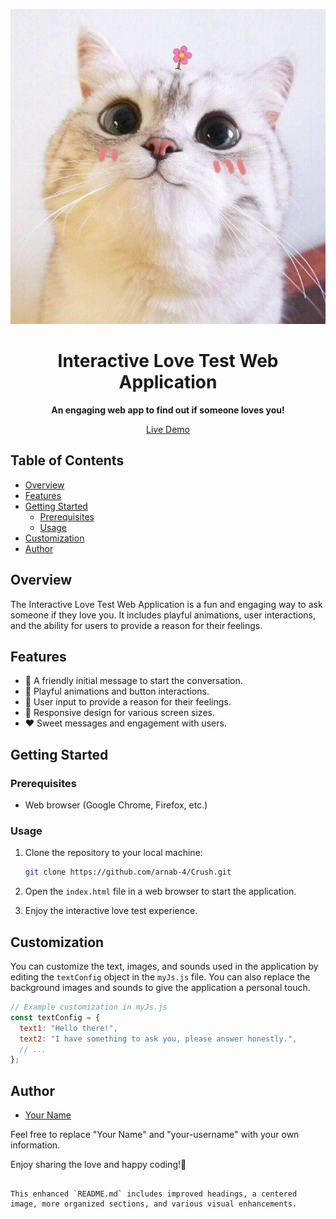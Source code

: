 <p align="center">
  <img src="img/cuteCat.jpg" alt="Love Test">
</p>

<h1 align="center">Interactive Love Test Web Application</h1>

<p align="center">
  <strong>An engaging web app to find out if someone loves you!</strong>
</p>

<p align="center">
  <a href="#">Live Demo</a>
</p>

## Table of Contents

- [Overview](#overview)
- [Features](#features)
- [Getting Started](#getting-started)
  - [Prerequisites](#prerequisites)
  - [Usage](#usage)
- [Customization](#customization)
- [Author](#author)

## Overview

The Interactive Love Test Web Application is a fun and engaging way to ask someone if they love you. It includes playful animations, user interactions, and the ability for users to provide a reason for their feelings.

## Features

- 💌 A friendly initial message to start the conversation.
- 🎉 Playful animations and button interactions.
- 💬 User input to provide a reason for their feelings.
- 📱 Responsive design for various screen sizes.
- ❤️ Sweet messages and engagement with users.

## Getting Started

### Prerequisites

- Web browser (Google Chrome, Firefox, etc.)

### Usage

1. Clone the repository to your local machine:

   ```bash
   git clone https://github.com/arnab-4/Crush.git
   ```

2. Open the `index.html` file in a web browser to start the application.

3. Enjoy the interactive love test experience.

## Customization

You can customize the text, images, and sounds used in the application by editing the `textConfig` object in the `myJs.js` file. You can also replace the background images and sounds to give the application a personal touch.

```javascript
// Example customization in myJs.js
const textConfig = {
  text1: "Hello there!",
  text2: "I have something to ask you, please answer honestly.",
  // ...
};
```




## Author

- [Your Name](https://github.com/arnab-4)

Feel free to replace "Your Name" and "your-username" with your own information.

Enjoy sharing the love and happy coding!🚀
```

This enhanced `README.md` includes improved headings, a centered image, more organized sections, and various visual enhancements.
